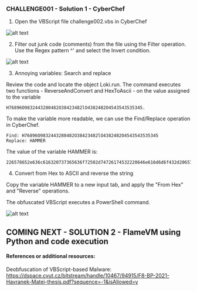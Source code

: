 
### CHALLENGE001 - Solution 1 - CyberChef

1. Open the VBScript file challenge002.vbs in CyberChef

![alt text](https://github.com/ATTACKnDEFEND/Deobfuscation-Challenges/blob/main/challenge002/solution/images/C2-S1-1.png)

2. Filter out junk code (comments) from the file using the Filter operation. Use the Regex pattern ^' and select the Invert condition.

![alt text](https://github.com/ATTACKnDEFEND/Deobfuscation-Challenges/blob/main/challenge002/solution/images/C2-S1-2.png)

3. Annoying variables: Search and replace

Review the code and locate the object Loki.run. The command executes two functions - ReverseAndConvert and HexToAscii - on the value assigned to the variable 
```
H76896O9832443280482O38423482lO4382482O4543543535345. 
```

To make the variable more readable, we can use the Find/Replace operation in CyberChef.

```
Find: H76896O9832443280482O38423482lO4382482O4543543535345
Replace: HAMMER
```

The value of the variable HAMMER is: 

```
226578652e636c616320737365636f72502d74726174532220646e616d6d6f432d206578652e6c6c6568737265776f70.
```

4. Convert from Hex to ASCII and reverse the string

Copy the variable HAMMER to a new input tab, and apply the "From Hex" and "Reverse" operations.

The obfuscated VBScript executes a PowerShell command.

![alt text](https://github.com/ATTACKnDEFEND/Deobfuscation-Challenges/blob/main/challenge002/solution/images/C2-S1-4.png)

## COMING NEXT - SOLUTION 2 - FlameVM using Python and code execution

#### References or additional resources:

Deobfuscation of VBScript-based Malware: https://dspace.cvut.cz/bitstream/handle/10467/94915/F8-BP-2021-Havranek-Matej-thesis.pdf?sequence=-1&isAllowed=y




